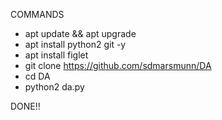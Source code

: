 COMMANDS

* apt update && apt upgrade
* apt install python2 git -y
* apt install figlet
* git clone https://github.com/sdmarsmunn/DA
* cd DA
* python2 da.py

DONE!!
